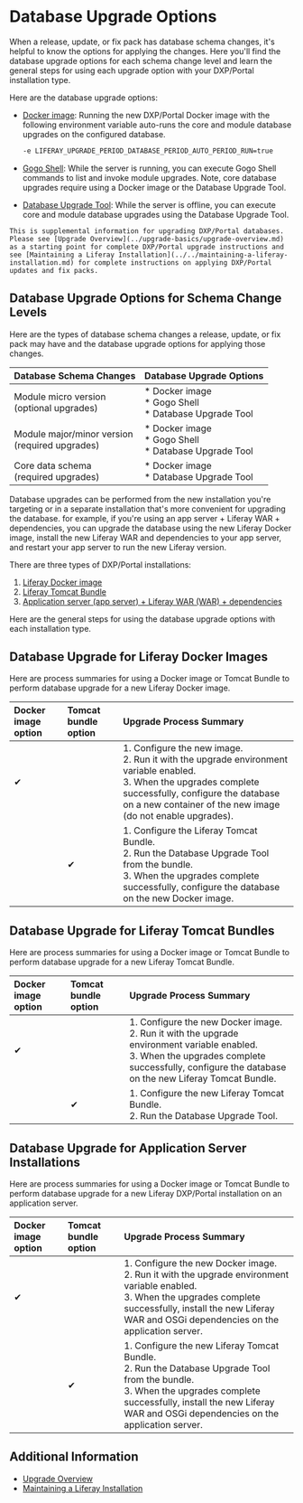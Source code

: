 # Database Upgrade Options

When a release, update, or fix pack has database schema changes, it's helpful to know the options for applying the changes. Here you'll find the database upgrade options for each schema change level and learn the general steps for using each upgrade option with your DXP/Portal installation type.

Here are the database upgrade options:

* [Docker image](../upgrade-basics/upgrading-via-docker.md): Running the new DXP/Portal Docker image with the following environment variable auto-runs the core and module database upgrades on the configured database.

    ```bash
    -e LIFERAY_UPGRADE_PERIOD_DATABASE_PERIOD_AUTO_PERIOD_RUN=true
    ```

* [Gogo Shell](../upgrade-stability-and-performance/upgrading-modules-using-gogo-shell.md): While the server is running, you can execute Gogo Shell commands to list and invoke module upgrades. Note, core database upgrades require using a Docker image or the Database Upgrade Tool.

* [Database Upgrade Tool](../upgrade-basics/using-the-database-upgrade-tool.md): While the server is offline, you can execute core and module database upgrades using the Database Upgrade Tool.

```{important}
This is supplemental information for upgrading DXP/Portal databases. Please see [Upgrade Overview](../upgrade-basics/upgrade-overview.md) as a starting point for complete DXP/Portal upgrade instructions and see [Maintaining a Liferay Installation](../../maintaining-a-liferay-installation.md) for complete instructions on applying DXP/Portal updates and fix packs.
```

## Database Upgrade Options for Schema Change Levels

Here are the types of database schema changes a release, update, or fix pack may have and the database upgrade options for applying those changes.

| Database Schema Changes | Database Upgrade Options |
| :---------------------- | :----------------------- |
| Module micro version<br>(optional upgrades) | * Docker image<br> * Gogo Shell<br> * Database Upgrade Tool |
| Module major/minor version<br>(required upgrades) | * Docker image<br> * Gogo Shell<br> * Database Upgrade Tool |
| Core data schema<br>(required upgrades) | * Docker image<br> * Database Upgrade Tool |

Database upgrades can be performed from the new installation you're targeting or in a separate installation that's more convenient for upgrading the database. for example, if you're using an app server + Liferay WAR + dependencies, you can upgrade the database using the new Liferay Docker image, install the new Liferay WAR and dependencies to your app server, and restart your app server to run the new Liferay version.

There are three types of DXP/Portal installations:

1. [Liferay Docker image](../../installing-liferay/using-liferay-docker-images/docker-container-basics.md)
1. [Liferay Tomcat Bundle](../../installing-liferay/installing-a-liferay-tomcat-bundle.md)
1. [Application server (app server) + Liferay WAR (WAR) + dependencies](../../installing-liferay/installing-liferay-on-an-application-server/installing-on-tomcat.md)

Here are the general steps for using the database upgrade options with each installation type.

## Database Upgrade for Liferay Docker Images

Here are process summaries for using a Docker image or Tomcat Bundle to perform database upgrade for a new Liferay Docker image.

| Docker image option | Tomcat bundle option | Upgrade Process Summary |
| :--- | :--- | :--- |
| &#10004; |  | 1. Configure the new image.<br>2. Run it with the upgrade environment variable enabled.<br>3. When the upgrades complete successfully, configure the database on a new container of the new image (do not enable upgrades). |
|  | &#10004; | 1. Configure the Liferay Tomcat Bundle.<br>2. Run the Database Upgrade Tool from the bundle.<br>3. When the upgrades complete successfully, configure the database on the new Docker image. |

## Database Upgrade for Liferay Tomcat Bundles

Here are process summaries for using a Docker image or Tomcat Bundle to perform database upgrade for a new Liferay Tomcat Bundle.

| Docker image option | Tomcat bundle option | Upgrade Process Summary |
| :--- | :--- | :--- |
| &#10004; |  | 1. Configure the new Docker image.<br>2. Run it with the upgrade environment variable enabled.<br>3. When the upgrades complete successfully, configure the database on the new Liferay Tomcat Bundle. |
|  | &#10004; | 1. Configure the new Liferay Tomcat Bundle.<br>2. Run the Database Upgrade Tool. |

## Database Upgrade for Application Server Installations

Here are process summaries for using a Docker image or Tomcat Bundle to perform database upgrade for a new Liferay DXP/Portal installation on an application server.

| Docker image option | Tomcat bundle option | Upgrade Process Summary |
| :--- | :--- | :--- |
| &#10004; |  | 1. Configure the new Docker image.<br>2. Run it with the upgrade environment variable enabled.<br>3. When the upgrades complete successfully, install the new Liferay WAR and OSGi dependencies on the application server. |
|  | &#10004; | 1. Configure the new Liferay Tomcat Bundle.<br>2. Run the Database Upgrade Tool from the bundle.<br>3. When the upgrades complete successfully, install the new Liferay WAR and OSGi dependencies on the application server. |

## Additional Information

* [Upgrade Overview](../upgrade-basics/upgrade-overview.md)
* [Maintaining a Liferay Installation](../../maintaining-a-liferay-installation.md)